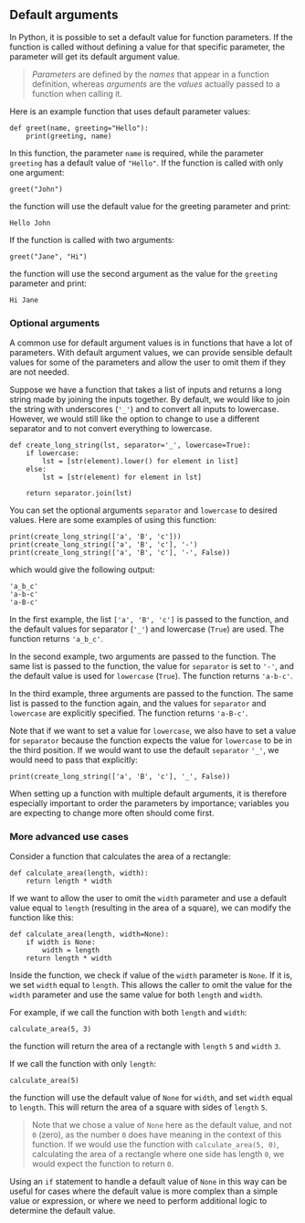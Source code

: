 ## Default arguments

In Python, it is possible to set a default value for function parameters. If the function is called without defining a value for that specific parameter, the parameter will get its default argument value.

> _Parameters_ are defined by the _names_ that appear in a function definition, whereas _arguments_ are the _values_ actually passed to a function when calling it.

Here is an example function that uses default parameter values:

    def greet(name, greeting="Hello"):
        print(greeting, name)

In this function, the parameter `name` is required, while the parameter `greeting` has a default value of `"Hello"`. If the function is called with only one argument:

    greet("John")

the function will use the default value for the greeting parameter and print:

    Hello John

If the function is called with two arguments:

    greet("Jane", "Hi")

the function will use the second argument as the value for the `greeting` parameter and print:

    Hi Jane

### Optional arguments

A common use for default argument values is in functions that have a lot of parameters. With default argument values, we can provide sensible default values for some of the parameters and allow the user to omit them if they are not needed.

Suppose we have a function that takes a list of inputs and returns a long string made by joining the inputs together. By default, we would like to join the string with underscores (`'_'`) and to convert all inputs to lowercase. However, we would still like the option to change to use a different separator and to not convert everything to lowercase.

    def create_long_string(lst, separator='_', lowercase=True):
        if lowercase:
            lst = [str(element).lower() for element in list]
        else:
            lst = [str(element) for element in lst]

        return separator.join(lst)

You can set the optional arguments `separator` and `lowercase` to desired values. Here are some examples of using this function:

    print(create_long_string(['a', 'B', 'c']))
    print(create_long_string(['a', 'B', 'c'], '-')
    print(create_long_string(['a', 'B', 'c'], '-', False))

which would give the following output:

    'a_b_c'
    'a-b-c'
    'a-B-c'

In the first example, the list `['a', 'B', 'c']` is passed to the function, and the default values for separator (`'_'`) and lowercase (`True`) are used. The function returns `'a_b_c'`.

In the second example, two arguments are passed to the function. The same list is passed to the function, the value for `separator` is set to `'-'`, and the default value is used for `lowercase` (`True`). The function returns `'a-b-c'`.

In the third example, three arguments are passed to the function. The same list is passed to the function again, and the values for `separator` and `lowercase` are explicitly specified. The function returns `'a-B-c'`.

Note that if we want to set a value for `lowercase`, we also have to set a value for `separator` because the function expects the value for `lowercase` to be in the third position. If we would want to use the default `separator` `'_'`, we would need to pass that explicitly:

    print(create_long_string(['a', 'B', 'c'], '_', False))

When setting up a function with multiple default arguments, it is therefore especially important to order the parameters by importance; variables you are expecting to change more often should come first.

### More advanced use cases

Consider a function that calculates the area of a rectangle:

    def calculate_area(length, width):
        return length * width

If we want to allow the user to omit the `width` parameter and use a default value equal to `length` (resulting in the area of a square), we can modify the function like this:

    def calculate_area(length, width=None):
        if width is None:
            width = length
        return length * width

Inside the function, we check if value of the `width` parameter is `None`. If it is, we set `width` equal to `length`. This allows the caller to omit the value for the `width` parameter and use the same value for both `length` and `width`.

For example, if we call the function with both `length` and `width`:

    calculate_area(5, 3)

the function will return the area of a rectangle with `length` `5` and `width` `3`.

If we call the function with only `length`:

    calculate_area(5)

the function will use the default value of `None` for `width`, and set `width` equal to `length`. This will return the area of a square with sides of `length` `5`.

> Note that we chose a value of `None` here as the default value, and not `0` (zero), as the number `0` does have meaning in the context of this function. If we would use the function with `calculate_area(5, 0)`, calculating the area of a rectangle where one side has length `0`, we would expect the function to return `0`.

Using an `if` statement to handle a default value of `None` in this way can be useful for cases where the default value is more complex than a simple value or expression, or where we need to perform additional logic to determine the default value.
